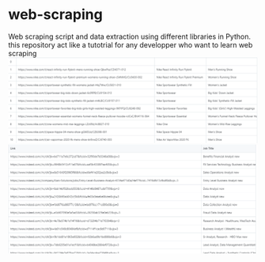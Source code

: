 # web-scraping
Web scraping script and data extraction using  different libraries in Python.
this repository act like a tutotrial for any developper who want to learn web scraping
<br/>
<img src="scrp1.png"></img>
<br/>
<img src="scp2.png"></img>
